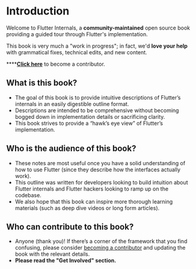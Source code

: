 # Introduction

Welcome to Flutter Internals, a **community-maintained** open source book providing a guided tour through Flutter's implementation.

This book is very much a "work in progress"; in fact, we'd **love your help** with grammatical fixes, technical edits, and new content.

\*\*\*\*[**Click here**](https://app.gitbook.com/invite/flutter-internals?invite=-Lz8eupmUYQGm6UH34Dq) to become a contributor.

## What is this book?

* The goal of this book is to provide intuitive descriptions of Flutter’s internals in an easily digestible outline format.
* Descriptions are intended to be comprehensive without becoming bogged down in implementation details or sacrificing clarity.
* This book strives to provide a “hawk’s eye view” of Flutter’s implementation.

## Who is the audience of this book?

* These notes are most useful once you have a solid understanding of how to use Flutter \(since they describe how the interfaces actually work\).
* This outline was written for developers looking to build intuition about Flutter internals and Flutter hackers looking to ramp up on the codebase.
* We also hope that this book can inspire more thorough learning materials \(such as deep dive videos or long form articles\).

## Who can contribute to this book?

* Anyone \(thank you\)! If there’s a corner of the framework that you find confusing, please consider [becoming a contributor](https://app.gitbook.com/invite/flutter-internals?invite=-Lz8eupmUYQGm6UH34Dq) and updating the book with the relevant details.
* **Please read the "Get Involved" section.**



